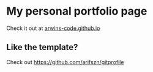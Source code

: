 # My personal portfolio page

Check it out at [arwins-code.github.io](https://arwins-code.github.io/)

## Like the template?

Check out https://github.com/arifszn/gitprofile
